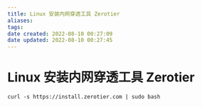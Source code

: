 ```yaml
---
title: Linux 安装内网穿透工具 Zerotier
aliases: 
tags: 
date created: 2022-08-10 00:27:09
date updated: 2022-08-10 00:27:45
---
```


# Linux 安装内网穿透工具 Zerotier

```shell
curl -s https://install.zerotier.com | sudo bash
```
